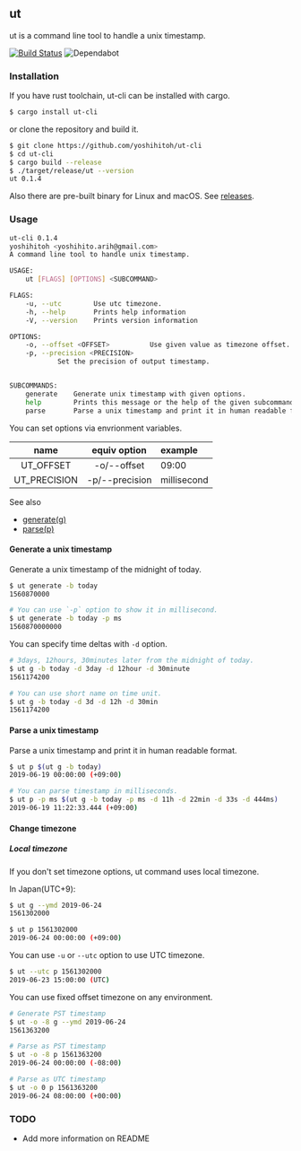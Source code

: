 ut
----

ut is a command line tool to handle a unix timestamp.

[![Build Status](https://travis-ci.com/yoshihitoh/ut-cli.svg?branch=master)](https://travis-ci.com/yoshihitoh/ut-cli)
![Dependabot](https://api.dependabot.com/badges/status?host=github&repo=yoshihitoh/ut-cli)

### Installation

If you have rust toolchain, ut-cli can be installed with cargo.
``` bash
$ cargo install ut-cli
```

or clone the repository and build it.

``` bash
$ git clone https://github.com/yoshihitoh/ut-cli
$ cd ut-cli
$ cargo build --release
$ ./target/release/ut --version
ut 0.1.4
```

Also there are pre-built binary for Linux and macOS.
See [releases](https://github.com/yoshihitoh/ut-cli/releases).

### Usage
``` bash
ut-cli 0.1.4
yoshihitoh <yoshihito.arih@gmail.com>
A command line tool to handle unix timestamp.

USAGE:
    ut [FLAGS] [OPTIONS] <SUBCOMMAND>

FLAGS:
    -u, --utc        Use utc timezone.
    -h, --help       Prints help information
    -V, --version    Prints version information

OPTIONS:
    -o, --offset <OFFSET>          Use given value as timezone offset.
    -p, --precision <PRECISION>
            Set the precision of output timestamp.


SUBCOMMANDS:
    generate    Generate unix timestamp with given options.
    help        Prints this message or the help of the given subcommand(s)
    parse       Parse a unix timestamp and print it in human readable format.
```

You can set options via envrionment variables.

| name         | equiv option   | example 
|:------------:|:--------------:|:-----------
| UT_OFFSET    | -o/--offset    | 09:00
| UT_PRECISION | -p/--precision | millisecond

See also

- [generate(g)](#generate-a-unix-timestamp)
- [parse(p)](#parse-a-unix-timestamp)

#### Generate a unix timestamp

Generate a unix timestamp of the midnight of today.
``` bash
$ ut generate -b today
1560870000

# You can use `-p` option to show it in millisecond.
$ ut generate -b today -p ms
1560870000000
```

You can specify time deltas with `-d` option.
``` bash
# 3days, 12hours, 30minutes later from the midnight of today.
$ ut g -b today -d 3day -d 12hour -d 30minute
1561174200

# You can use short name on time unit.
$ ut g -b today -d 3d -d 12h -d 30min
1561174200
```

#### Parse a unix timestamp

Parse a unix timestamp and print it in human readable format.
``` bash
$ ut p $(ut g -b today)
2019-06-19 00:00:00 (+09:00)

# You can parse timestamp in milliseconds.
$ ut p -p ms $(ut g -b today -p ms -d 11h -d 22min -d 33s -d 444ms)
2019-06-19 11:22:33.444 (+09:00)
```

#### Change timezone

##### Local timezone
If you don't set timezone options, ut command uses local timezone.

In Japan(UTC+9):
``` bash
$ ut g --ymd 2019-06-24
1561302000

$ ut p 1561302000
2019-06-24 00:00:00 (+09:00)
```

You can use `-u` or `--utc` option to use UTC timezone.
``` bash
$ ut --utc p 1561302000
2019-06-23 15:00:00 (UTC)
```

You can use fixed offset timezone on any environment.
``` bash
# Generate PST timestamp
$ ut -o -8 g --ymd 2019-06-24
1561363200

# Parse as PST timestamp
$ ut -o -8 p 1561363200
2019-06-24 00:00:00 (-08:00)

# Parse as UTC timestamp
$ ut -o 0 p 1561363200
2019-06-24 08:00:00 (+00:00)
```

### TODO
- Add more information on README

